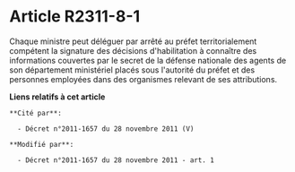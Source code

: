 # Article R2311-8-1

Chaque ministre peut déléguer par arrêté au préfet territorialement compétent la signature des décisions d'habilitation à
connaître des informations couvertes par le secret de la défense nationale des agents de son département ministériel placés
sous l'autorité du préfet et des personnes employées dans des organismes relevant de ses attributions.

**Liens relatifs à cet article**

	**Cité par**:

	  - Décret n°2011-1657 du 28 novembre 2011 (V)

	**Modifié par**:

	  - Décret n°2011-1657 du 28 novembre 2011 - art. 1
